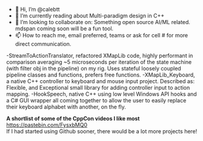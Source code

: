 - 👋 Hi, I’m @calebtt
- 🌱 I’m currently reading about Multi-paradigm design in C++
- 💞️ I’m looking to collaborate on: Something open source AI/ML related. mdspan coming soon will be a fun tool.
- 📫 How to reach me, email preferred, teams or ask for cell # for more direct communication.

-StreamToActionTranslator, refactored XMapLib code, highly performant in comparison averaging ~5 microseconds per iteration of the state machine (with filter obj in the pipeline) on my rig. Uses stateful loosely coupled pipeline classes and functions, prefers free functions.
-XMapLib_Keyboard, a native C++ controller to keyboard and mouse input project. Described as: Flexible, and Exceptional small library for adding controller input to action mapping.
-HookSpeech, native C++ using low level Windows API hooks and a C# GUI wrapper all coming together to allow the user to easily replace their keyboard alphabet with another, on the fly.

**A shortlist of some of the CppCon videos I like most**
<br>https://pastebin.com/FysxbMQ0
<br>If I had started using Github sooner, there would be a lot more projects here!

<!---
calebtt/calebtt is a ✨ special ✨ repository because its `README.md` (this file) appears on your GitHub profile.
You can click the Preview link to take a look at your changes.
--->
